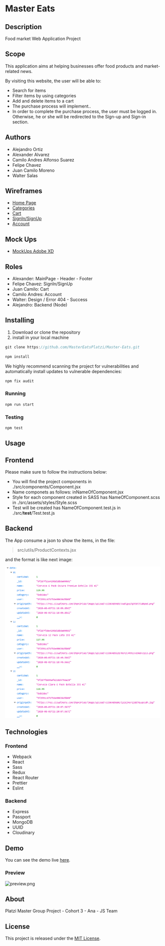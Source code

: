 # Master Eats

## Description

Food market Web Application Project

## Scope

This application aims at helping businesses offer food products and market-related news.

By visiting this website, the user will be able to:

- Search for items
- Filter items by using categories
- Add and delete items to a cart
- The purchase process will implement..
- In order to complete the purchase process, the user must be logged in. Otherwise, he or she will be redirected to the Sign-up and Sign-in section.

## Authors

- Alejandro Ortiz
- Alexander Alvarez
- Camilo Andres Alfonso Suarez
- Felipe Chavez
- Juan Camilo Moreno
- Walter Salas

## Wireframes

- [Home Page](https://docs.google.com/drawings/d/1nLAGowmQsTm9Fm_FjySarD3YVaQZlAsiq2SaSrFgP7E/edit?usp=sharing)
- [Categories](https://docs.google.com/drawings/d/1QdsPcsVG0hfi45lQyUkz_gAcpHL_o-zaIZkjZZZVys8/edit?usp=sharing)
- [Cart](https://docs.google.com/drawings/d/15oOWtrWIawqNjZeiD1g8ddk5lNrah_iRq6bFGQC2AwE/edit?usp=sharing)
- [SignIn/SignUp](https://docs.google.com/drawings/d/1fD4bgBp5PBWeh1o_za6U2wZEtbIhDcAPfxm15pcp7OA/edit?usp=sharing)
- [Account](https://docs.google.com/drawings/d/1CNXst-WBV_pSlThwBVMDMtAF5rJYv3y66pYFcrUw88s/edit?usp=sharing)

## Mock Ups

- [MockUps Adobe XD](https://xd.adobe.com/view/4ad7fd99-177a-427a-857d-4103f2bb4ee1-1f84/)

## Roles

- Alexander: MainPage - Header - Footer
- Felipe Chavez: SignIn/SignUp
- Juan Camilo: Cart
- Camilo Andres: Account
- Walter: Design / Error 404 - Success
- Alejandro: Backend (Node)

## Installing

1. Download or clone the repository
2. install in your local machine

```jsx
git clone https://github.com/MasterEatsPlatzi/Master-Eats.git
```
```jsx
npm install
```
We highly recommend scanning the project for vulnerabilities and automatically install updates to vulnerable dependencies:
```jsx
npm fix audit
```

### Running
```jsx
npm run start
```

### Testing
```jsx
npm test
```

## Usage

## Frontend
Please make sure to follow the instructions below:
- You will find the project components in ./src/components/Component.jsx
- Name componets as follows: inNameOfComponent.jsx
- Style for each component created in SASS has NameOfComponent.scss in ./src/assets/styles/Style.scss
- Test will be created has NameOfComponent.test.js in ./src/__test__/Test.test.js

## Backend

The App consume a json to show the items, in the file:

> src/utils/ProductContexts.jsx

and the format is like next image:

![JSON-format.png](JSON-format.png)


## Technologies

### Frontend
- Webpack
- React
- Sass
- Redux
- React Router
- Prettier
- Eslint

### Backend
- Express
- Passport
- MongoDB
- UUID
- Cloudinary

## Demo

You can see the demo live [here](https://mastereatsplatzi.github.io/Master-Eats/).

### Preview

![preview.png](preview.png)

## About

Platzi Master Group Project - Cohort 3 - Ana - JS Team

## License

This project is released under the [MIT License](https://opensource.org/licenses/MIT).
